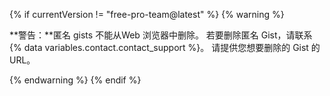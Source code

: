{% if currentVersion != "free-pro-team@latest" %}
{% warning %}

**警告：**匿名 gists 不能从Web 浏览器中删除。 若要删除匿名 Gist，请联系 {% data variables.contact.contact_support %}。 请提供您想要删除的 Gist 的 URL。

{% endwarning %}
{% endif %}
